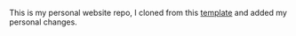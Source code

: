 This is my personal website repo, I cloned from this [template](https://github.com/github/personal-website) and added my personal changes.
